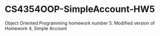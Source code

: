 # CS4354OOP-SimpleAccount-HW5
Object Oriented Programming homework number 5. Modified version of Homework 4, Simple Account
